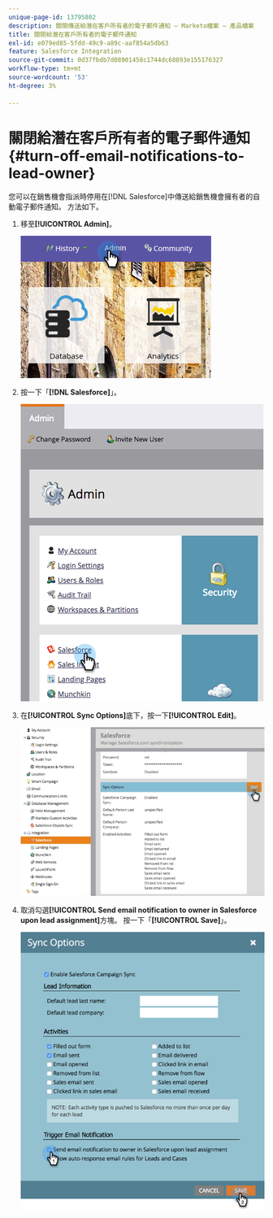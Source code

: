 ```yaml
---
unique-page-id: 13795802
description: 關閉傳送給潛在客戶所有者的電子郵件通知 — Marketo檔案 — 產品檔案
title: 關閉給潛在客戶所有者的電子郵件通知
exl-id: e079ed85-5fdd-49c9-a89c-aaf854a5db63
feature: Salesforce Integration
source-git-commit: 0d37fbdb7d08901458c1744dc68893e155176327
workflow-type: tm+mt
source-wordcount: '53'
ht-degree: 3%

---
```


# 關閉給潛在客戶所有者的電子郵件通知 {#turn-off-email-notifications-to-lead-owner}

您可以在銷售機會指派時停用在[!DNL Salesforce]中傳送給銷售機會擁有者的自動電子郵件通知。 方法如下。

1. 移至&#x200B;**[!UICONTROL Admin]**。

   ![](assets/admin-1.png)

1. 按一下「**[!DNL Salesforce]**」。

   ![](assets/adminsalesforce.png)

1. 在&#x200B;**[!UICONTROL Sync Options]**&#x200B;底下，按一下&#x200B;**[!UICONTROL Edit]**。

   ![](assets/salesforcesummary2.jpg)

1. 取消勾選&#x200B;**[!UICONTROL Send email notification to owner in Salesforce upon lead assignment]**&#x200B;方塊。 按一下「**[!UICONTROL Save]**」。

   ![](assets/new-screen.png)
